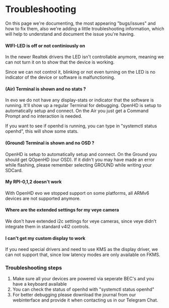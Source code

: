 # Troubleshooting

On this page we're documenting, the most appearing "bugs/issues" and how to fix them, also we're adding a little troubleshooting information, which will help to understand and document the issue you're having.

#### WIFI-LED is off or not continiously on

In the newer Realtek drivers the LED isn't controllable anymore, meaning we can not turn it on to show that the device is working.

Since we can not control it, blinking or not even turning on the LED is no indicator of the device or software is malfunctioning.

#### (Air) Terminal is shown and no stats ?

In evo we do not have any display-stats or indicator that the software is running. It'll show up a regular Terminal for debugging. 
OpenHD is setup to automatically setup and connect. On the Air you just get a Command Prompt and no interaction is needed.


If you want to see if openhd is running, you can type in "systemctl status openhd", this will show some stats.

#### (Ground) Terminal is shown and no OSD ?

OpenHD is setup to automatically setup and connect. On the Ground you should get QOpenHD (our OSD). 
If it didn't you may have made an error while flashing, please remember selecting GROUND while writing your SDCard.


#### My RPI-0,1,2 doesn't work

With OpenHD evo we stopped support on some platforms, all ARMv6 devices are not supported anymore.

#### Where are the extended settings for my veye camera

We don't have extended i2c settings for veye cameras, since veye didn't integrate them in standard v4l2 controls.

#### I can't get my custom display to work

If you need special drivers and need to use KMS as the display driver, we can not support that, since low latency modes are only available on FKMS.


### Troubleshooting steps

1. Make sure all your devices are powered via seperate BEC's and you have a keyboard available
2. You can check the status of openhd with "systemctl status openhd"
3. For better debugging please download the journal from our webinterface and provide it when contacting us in our Telegram Chat.